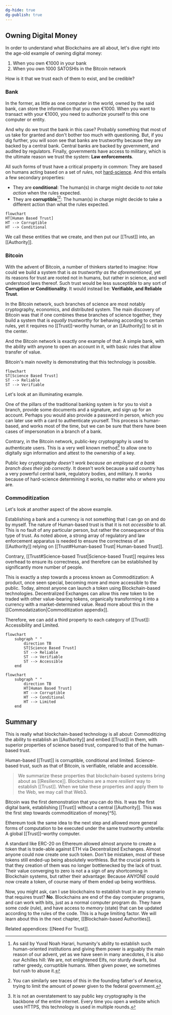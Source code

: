 ```yaml
---
dg-hide: true
dg-publish: true
---
```

## Owning Digital Money 

In order to understand what Blockchains are all about, let's dive right into 
the age-old example of owning digital money:

1. When you own €1000 in your bank
2. When you own 1000 SATOSHIs in the Bitcoin network

How is it that we trust each of them to exist, and be credible? 
### Bank 
In the former, as little as one computer in the world, owned by the said bank, can store the information that you own €1000. When you want to transact with your €1000, you need to authorize yourself to this one computer or entity. 

And why do we trust the bank in this case? Probably something that most of us take for granted and don't bother too much with questioning. But, if you dig further, you will soon see that banks are trustworthy because they are backed by a central bank. Central banks are backed by government, and audited by regulators. Finally, governments have access to military, which is the ultimate reason we trust the system: **Law enforcements**. 

All such forms of trust have a critical property in common: They are based on humans acting based on a set of *rules*, not [hard-science](https://en.wikipedia.org/wiki/Hard_and_soft_science). And this entails a few secondary properties:
- They are **conditional**: The human(s) in charge might decide to *not take action* when the rules expected.
- They are **corruptible**[^3][^4]: The human(s) in charge might decide to take a different action than what the rules expected.

[^3]: As said by Yuval Noah Harari, humanity's ability to establish such human-oriented institutions and giving them power is arguably the main reason of our advent, yet as we have seen in many anecdotes, it is also our Achilles hill: We are, not enlightened Elfs, nor sturdy dwarfs, but rather greedy, corruptible humans. When given power, we sometimes but rush to abuse it.
[^4]: You can similarly see traces of this in the founding father's of America, trying to limit the amount of power given to the federal government. 

```mermaid
flowchart
HT[Human Based Trust]
HT --> Corruptible
HT --> Conditional 
```

We call these entities that we create, and then put our [[Trust]] into, an [[Authority]]. 
### Bitcoin
With the advent of Bitcoin, a number of thinkers started to imagine: How could we build a system that is *as trustworthy as the aforementioned*, yet its reasons for trust are rooted not in humans, but rather in science, and well understood laws thereof. Such trust would be less susceptible to any sort of **Corruption or Conditionality**. It would instead be: **Verifiable, and Reliable Trust**.

In the Bitcoin network, such branches of science are most notably cryptography, economics, and distributed system. The main discovery of Bitcoin was that if one combines these branches of science together, they build a system that is *equally trustworthy* for behaving according to certain rules, yet it requires no [[Trust]]-worthy human, or an [[Authority]] to sit in the center. 

And the Bitcoin network is exactly one example of that: A simple bank, with the ability with anyone to open an account in it, with basic rules that allow transfer of value. 

Bitcoin's main novelty is demonstrating that this technology is possible. 

```mermaid
flowchart 
ST[Science Based Trust]
ST --> Reliable
ST --> Verifiable
```

Let's look at an illuminating example. 

One of the pillars of the traditional banking system is for you to visit a branch, provide some documents and a signature, and sign up for an account. Perhaps you would also provide a password in person, which you can later use with a card to authenticate yourself. This process is human-based, and works most of the time, but we can be sure that there have been cases of impersonation in a branch of a bank.

Contrary, in the Bitcoin network, public-key cryptography is used to authenticate users. This is a very well known method[^1] to allow one to digitally sign information and attest to the ownership of a key. 

Public key cryptography *doesn't work because an employee at a bank branch does their job correctly*. It doesn't work because a said country has a very powerful central bank, regulatory bodies, and military. It works because of hard-science determining it works, no matter who or where you are.

[^1]: It is not an overstatement to say public key cryptography is the backbone of the entire internet. Every time you open a website which uses HTTPS, this technology is used in multiple rounds. 

### Commoditization 
Let's look at another aspect of the above example. 

Establishing a bank and a currency is not something that I can go on and do by myself. The nature of Human-based trust is that it is not *accessible* to all. This is no fault of any particular person, but rather the consequence of this type of trust. As noted above, a strong array of regulatory and law enforcement apparatus is needed to ensure the correctness of an [[Authority]] relying on [[Trust#Human-based Trust| Human-based Trust]]. 

Contrary, [[Trust#Science-based Trust|Science-based Trust]] requires less overhead to ensure its correctness, and therefore can be established by significantly more number of people. 

This is exactly a step towards a process known as Commoditization: A product, once seen special, becoming more and more accessible to the public. Today, almost anyone can launch a token using Blockchain-based technologies. Decentralized Exchanges can allow this new token to be traded with other value-bearing tokens, organically transforming it into a currency with a market-determined value. Read more about this in the [[Commodatization|Commoditization appendix]].

Therefore, we can add a third property to each category of [[Trust]]: Accessibility and Limited.

```mermaid
flowchart 
	subgraph " " 
		direction TB
		ST[Science Based Trust]
		ST --> Reliable
		ST --> Verifiable
		ST --> Accessible 
	end 
```

```mermaid
flowchart 
	subgraph " " 
		direction TB 
		HT[Human Based Trust]
		HT --> Corruptible
		HT --> Conditional 
		HT --> Limited
	end 
```

## Summary 

This is really what blockchain-based technology is all about: Commoditizing the ability to establish an [[Authority]] and embed [[Trust]] in them, with superior properties of science based trust, compared to that of the human-based trust.

Human-based [[Trust]] is corruptible, conditional and limited. Science-based trust, such as that of Bitcoin, is verifiable, reliable and accessible. 

> We summarize these properties that blockchain-based systems bring about as [[Resilience]]. Blockchains are a more *resilient* way to establish [[Trust]]. When we take these properties and apply them to the Web, we may call that Web3. 

Bitcoin was the first demonstration that you can do this. It was the first digital bank, establishing [[Trust]] without a central [[Authority]]. This was the first step towards commoditization of money[^5].

Ethereum took the same idea to the next step and allowed more general forms of computation to be executed under the same trustworthy umbrella: A global [[Trust]]-worthy computer.  

A standard like ERC-20 on Ethereum allowed almost anyone to create a token that is trade-able against ETH via Decentralized Exchanges. Almost anyone could now create one such token. Don't be mistaken, most of these tokens still ended-up being absolutely worthless. But the crucial points is that they creation of them was no longer bottlenecked by the lack of trust. Their value converging to zero is not a a sign of any shortcoming in Blockchain systems, but rather their advantage: Because *ANYONE* could now create a token, of course many of them ended up being worthless.  

Now, you might ask, can I use blockchains to establish trust in any scenario that requires trust? **No**. Blockchains are end of the day computer programs, and can work with bits, just as a normal computer program do. They have some *code* (rule), and have access to *memory* (state) that can be updated according to the rules of the code. This is a huge limiting factor. We will learn about this in the next chapter, [[Blockchain-based Authorities]]. 

Related appendices: [[Need For Trust]]. 